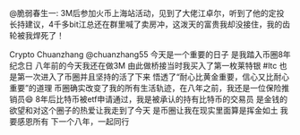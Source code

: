 

@脆弱春生一:
3M后参加火币上海站活动，见到了大佬江卓尔，听到了他的定投长持建议，4千多bit江总还在群里喊了卖房冲，这泼天的富贵我却没接住，我的齿轮被我焊死了！

Crypto Chuanzhang
@chuanzhang55
今天是一个重要的日子
是我踏入币圈8年纪念日
八年前的今天我还在做3M
由此做桥接当时我买入了第一枚莱特银 #ltc 
也是第一次进入了币圈并且坚持的活了下来
悟透了“耐心比黄金重要，信心又比耐心重要”的道理
币圈确实改变了我的所有生活轨迹，在八年之前，我还是一位保险推销员😄
8年后比特币被etf申请通过，我是被承认的持有比特币的交易员
是金钱的欲望和对这个圈子的热爱让我走到了今天
是币圈让我在现实里面算是挥金如土
我要感恩所有
下一个八年，一起同行